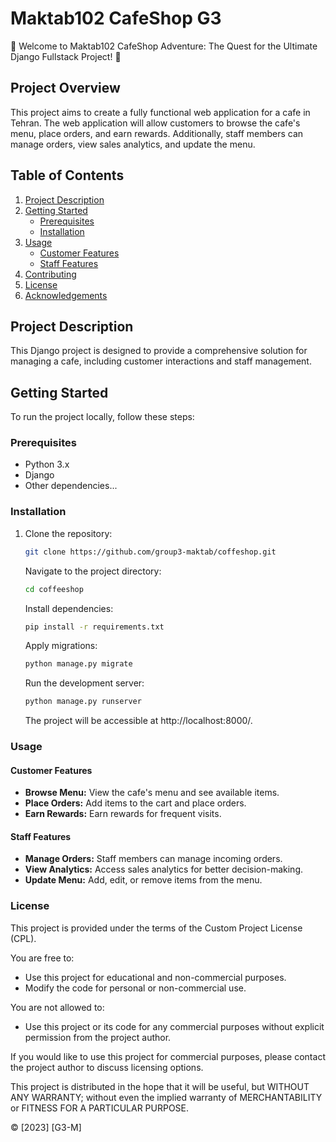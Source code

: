 # Maktab102 CafeShop G3

🌟 Welcome to Maktab102 CafeShop Adventure: The Quest for the Ultimate Django Fullstack Project! 🌟

## Project Overview

This project aims to create a fully functional web application for a cafe in Tehran. The web application will allow customers to browse the cafe's menu, place orders, and earn rewards. Additionally, staff members can manage orders, view sales analytics, and update the menu.

## Table of Contents

1. [Project Description](#project-description)
2. [Getting Started](#getting-started)
   - [Prerequisites](#prerequisites)
   - [Installation](#installation)
3. [Usage](#usage)
   - [Customer Features](#customer-features)
   - [Staff Features](#staff-features)
4. [Contributing](#contributing)
5. [License](#license)
6. [Acknowledgements](#acknowledgements)

## Project Description

This Django project is designed to provide a comprehensive solution for managing a cafe, including customer interactions and staff management.

## Getting Started

To run the project locally, follow these steps:

### Prerequisites

- Python 3.x
- Django
- Other dependencies...

### Installation

1. Clone the repository:

   ```bash
   git clone https://github.com/group3-maktab/coffeshop.git
   ```
   Navigate to the project directory:

   ```bash
   cd coffeeshop
   ```
   
   Install dependencies:

   ```bash
   pip install -r requirements.txt
   ```
   Apply migrations:
   
   ```bash
   python manage.py migrate
   ```

   Run the development server:
   
   ```bash
   python manage.py runserver
   ```
   The project will be accessible at http://localhost:8000/.


### Usage

#### Customer Features

- **Browse Menu:** View the cafe's menu and see available items.
- **Place Orders:** Add items to the cart and place orders.
- **Earn Rewards:** Earn rewards for frequent visits.

#### Staff Features

- **Manage Orders:** Staff members can manage incoming orders.
- **View Analytics:** Access sales analytics for better decision-making.
- **Update Menu:** Add, edit, or remove items from the menu.

[//]: # (### Contributing)

[//]: # ()
[//]: # (We welcome contributions! To contribute to the project:)

[//]: # ()
[//]: # (1. Fork the repository.)

[//]: # (2. Create a new branch: `git checkout -b feature/your-feature`.)

[//]: # (3. Commit your changes: `git commit -m 'Add some feature'`.)

[//]: # (4. Push to the branch: `git push origin feature/your-feature`.)

[//]: # (5. Submit a pull request.)

[//]: # ()
[//]: # (For bug reports, feature requests, or other inquiries, please open an issue.)

### License

This project is provided under the terms of the Custom Project License (CPL).

You are free to:
- Use this project for educational and non-commercial purposes.
- Modify the code for personal or non-commercial use.

You are not allowed to:
- Use this project or its code for any commercial purposes without explicit permission from the project author.

If you would like to use this project for commercial purposes, please contact the project author to discuss licensing options.

This project is distributed in the hope that it will be useful, but WITHOUT ANY WARRANTY; without even the implied warranty of MERCHANTABILITY or FITNESS FOR A PARTICULAR PURPOSE.


© [2023] [G3-M]